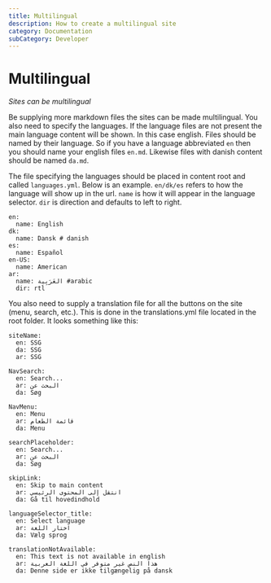 ```yaml
---
title: Multilingual
description: How to create a multilingual site
category: Documentation
subCategory: Developer
---
```


# Multilingual

_Sites can be multilingual_

Be supplying more markdown files the sites can be made multilingual. You also need to specify the languages. If the language files are not present the main language content will be shown. In this case english. Files should be named by their language. So if you have a language abbreviated `en` then you should name your english files `en.md`. Likewise files with danish content should be named `da.md`. 

The file specifying the languages should be placed in content root and called `languages.yml`. Below is an example. `en/dk/es` refers to how the language will show up in the url. `name` is how it will appear in the language selector. `dir` is direction and defaults to left to right.



```highlight
en:
  name: English
dk:
  name: Dansk # danish
es:
  name: Español
en-US:
  name: American
ar:
  name: العَرَبِية #arabic
  dir: rtl
```

You also need to supply a translation file for all the buttons on the site (menu, search, etc.). This is done in the translations.yml file located in the root folder. It looks something like this:

```
siteName:
  en: SSG
  da: SSG
  ar: SSG

NavSearch:
  en: Search...
  ar: البحث عن
  da: Søg

NavMenu:
  en: Menu
  ar: قائمة الطعام
  da: Menu

searchPlaceholder:
  en: Search...
  ar: البحث عن
  da: Søg

skipLink:
  en: Skip to main content
  ar: انتقل إلى المحتوى الرئيسي
  da: Gå til hovedindhold

languageSelector_title:
  en: Select language
  ar: اختار اللغة
  da: Vælg sprog

translationNotAvailable:
  en: This text is not available in english
  ar: هذا النص غير متوفر في اللغة العربية
  da: Denne side er ikke tilgængelig på dansk
```
